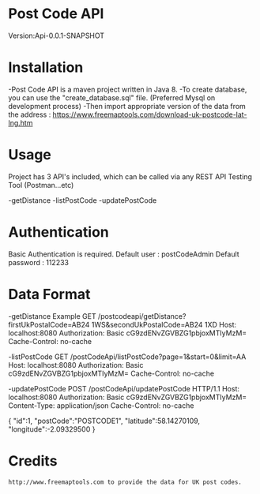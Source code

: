 # Post Code API

Version:Api-0.0.1-SNAPSHOT

# Installation
-Post Code API is a maven project written in Java 8.
-To create database, you can use the "create_database.sql" file. 
    (Preferred Mysql on development process)
-Then import appropriate version of the data from the address :      https://www.freemaptools.com/download-uk-postcode-lat-lng.htm 

# Usage

Project has 3 API's included, which can be called via any REST API Testing Tool (Postman...etc)

-getDistance
-listPostCode
-updatePostCode

# Authentication

Basic Authentication is required. 
Default user        : postCodeAdmin
Default password    : 112233

# Data Format

-getDistance Example
GET /postcodeapi/getDistance?firstUkPostalCode=AB24 1WS&secondUkPostalCode=AB24 1XD
Host: localhost:8080
Authorization: Basic cG9zdENvZGVBZG1pbjoxMTIyMzM=
Cache-Control: no-cache


-listPostCode
GET /postCodeApi/listPostCode?page=1&start=0&limit=AA
Host: localhost:8080
Authorization: Basic cG9zdENvZGVBZG1pbjoxMTIyMzM=
Cache-Control: no-cache

-updatePostCode
POST /postCodeApi/updatePostCode HTTP/1.1
Host: localhost:8080
Authorization: Basic cG9zdENvZGVBZG1pbjoxMTIyMzM=
Content-Type: application/json
Cache-Control: no-cache

{
	"id":1,
    "postCode":"POSTCODE1",
    "latitude":58.14270109,
    "longitude":-2.09329500
}


# Credits

    http://www.freemaptools.com to provide the data for UK post codes.
